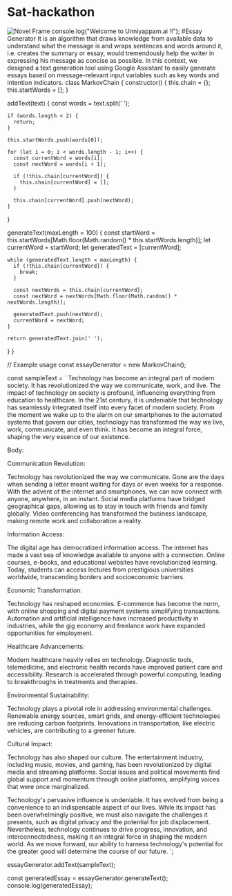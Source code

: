 # Sat-hackathon
![Novel Frame](https://github.com/TH-Activities/saturday-hack-night-template/assets/90635335/4c26e8ac-2dd1-4d75-8e1a-9f7585e3b381)
console.log("Welcome to Unniyappam.ai !!");
#Essay Generator
It is an  algorithm that draws knowledge from available data to understand what the message is and  wraps sentences and words around it, i.e. creates the summary or essay, would tremendously help the writer in expressing his message as concise as possible. In this context, we designed a text generation tool using Google Assistant to easily generate essays based on message-relevant input variables such as key words and intention indicators.
class MarkovChain {
  constructor() {
    this.chain = {};
    this.startWords = [];
  }

  addText(text) {
    const words = text.split(' ');

    if (words.length < 2) {
      return;
    }

    this.startWords.push(words[0]);

    for (let i = 0; i < words.length - 1; i++) {
      const currentWord = words[i];
      const nextWord = words[i + 1];

      if (!this.chain[currentWord]) {
        this.chain[currentWord] = [];
      }

      this.chain[currentWord].push(nextWord);
    }
  }

  generateText(maxLength = 100) {
    const startWord = this.startWords[Math.floor(Math.random() * this.startWords.length)];
    let currentWord = startWord;
    let generatedText = [currentWord];

    while (generatedText.length < maxLength) {
      if (!this.chain[currentWord]) {
        break;
      }

      const nextWords = this.chain[currentWord];
      const nextWord = nextWords[Math.floor(Math.random() * nextWords.length)];

      generatedText.push(nextWord);
      currentWord = nextWord;
    }

    return generatedText.join(' ');
  }
}

// Example usage
const essayGenerator = new MarkovChain();

const sampleText = `
  Technology has become an integral part of modern society. It has revolutionized the way we communicate, work, and live. 
  The impact of technology on society is profound, influencing everything from education to healthcare.
  In the 21st century, it is undeniable that technology has seamlessly integrated itself into every facet of modern society. From the moment we wake up to the alarm on our smartphones to the automated systems that govern our cities, technology has transformed the way we live, work, communicate, and even think. It has become an integral force, shaping the very essence of our existence.

Body:

Communication Revolution:

Technology has revolutionized the way we communicate. Gone are the days when sending a letter meant waiting for days or even weeks for a response. With the advent of the internet and smartphones, we can now connect with anyone, anywhere, in an instant. Social media platforms have bridged geographical gaps, allowing us to stay in touch with friends and family globally. Video conferencing has transformed the business landscape, making remote work and collaboration a reality.

Information Access:

The digital age has democratized information access. The internet has made a vast sea of knowledge available to anyone with a connection. Online courses, e-books, and educational websites have revolutionized learning. Today, students can access lectures from prestigious universities worldwide, transcending borders and socioeconomic barriers.

Economic Transformation:

Technology has reshaped economies. E-commerce has become the norm, with online shopping and digital payment systems simplifying transactions. Automation and artificial intelligence have increased productivity in industries, while the gig economy and freelance work have expanded opportunities for employment.

Healthcare Advancements:

Modern healthcare heavily relies on technology. Diagnostic tools, telemedicine, and electronic health records have improved patient care and accessibility. Research is accelerated through powerful computing, leading to breakthroughs in treatments and therapies.

Environmental Sustainability:

Technology plays a pivotal role in addressing environmental challenges. Renewable energy sources, smart grids, and energy-efficient technologies are reducing carbon footprints. Innovations in transportation, like electric vehicles, are contributing to a greener future.

Cultural Impact:

Technology has also shaped our culture. The entertainment industry, including music, movies, and gaming, has been revolutionized by digital media and streaming platforms. Social issues and political movements find global support and momentum through online platforms, amplifying voices that were once marginalized.


 Technology's pervasive influence is undeniable. It has evolved from being a convenience to an indispensable aspect of our lives. While its impact has been overwhelmingly positive, we must also navigate the challenges it presents, such as digital privacy and the potential for job displacement. Nevertheless, technology continues to drive progress, innovation, and interconnectedness, making it an integral force in shaping the modern world. As we move forward, our ability to harness technology's potential for the greater good will determine the course of our future.
`;

essayGenerator.addText(sampleText);

const generatedEssay = essayGenerator.generateText();
console.log(generatedEssay);
